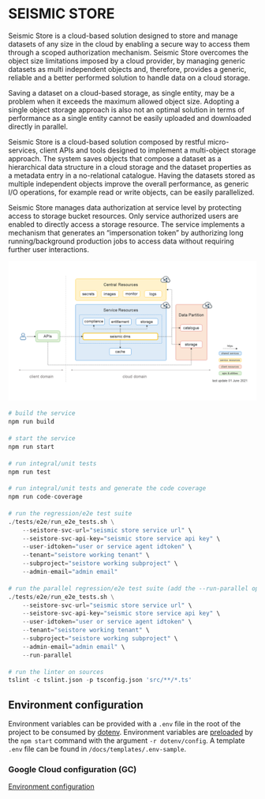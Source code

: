 # SEISMIC STORE

Seismic Store is a cloud-based solution designed to store and manage datasets of any size in the cloud by enabling a secure way to access them through a scoped authorization mechanism. Seismic Store overcomes the object size limitations imposed by a cloud provider, by managing generic datasets as multi independent objects and, therefore, provides a generic, reliable and a better performed solution to handle data on a cloud storage.

Saving a dataset on a cloud-based storage, as single entity, may be a problem when it exceeds the maximum allowed object size. Adopting a single object storage approach is also not an optimal solution in terms of performance as a single entity cannot be easily uploaded and downloaded directly in parallel.

Seismic Store is a cloud-based solution composed by restful micro-services, client APIs and tools designed to implement a multi-object storage approach. The system saves objects that compose a dataset as a hierarchical data structure in a cloud storage and the dataset properties as a metadata entry in a no-relational catalogue. Having the datasets stored as multiple independent objects improve the overall performance, as generic I/O operations, for example read or write objects, can be easily parallelized.

Seismic Store manages data authorization at service level by protecting access to storage bucket resources. Only service authorized users are enabled to directly access a storage resource. The service implements a mechanism that generates an “impersonation token” by authorizing long running/background production jobs to access data without requiring further user interactions.

![service architecture diagram](docs/sdms-architecture-diagram-plain.png "Service Architecture Diagram")

```python
# build the service
npm run build

# start the service
npm run start

# run integral/unit tests
npm run test

# run integral/unit tests and generate the code coverage
npm run code-coverage

# run the regression/e2e test suite
./tests/e2e/run_e2e_tests.sh \
    --seistore-svc-url="seismic store service url" \
    --seistore-svc-api-key="seismic store service api key" \
    --user-idtoken="user or service agent idtoken" \
    --tenant="seistore working tenant" \
    --subproject="seistore working subproject" \
    --admin-email="admin email"

# run the parallel regression/e2e test suite (add the --run-parallel option)
./tests/e2e/run_e2e_tests.sh \
    --seistore-svc-url="seismic store service url" \
    --seistore-svc-api-key="seismic store service api key" \
    --user-idtoken="user or service agent idtoken" \
    --tenant="seistore working tenant" \
    --subproject="seistore working subproject" \
    --admin-email="admin email" \
    --run-parallel

# run the linter on sources
tslint -c tslint.json -p tsconfig.json 'src/**/*.ts'
```

## Environment configuration

Environment variables can be provided with a `.env` file in the root of the project to be consumed
by [dotenv](https://github.com/motdotla/dotenv). Environment variables are [preloaded](https://github.com/motdotla/dotenv#preload)
by the `npm start` command with the argument `-r dotenv/config`. A template `.env` file can be found
in `/docs/templates/.env-sample`.

### Google Cloud configuration (GC)

[Environment configuration](src/cloud/providers/gc/README.md)
